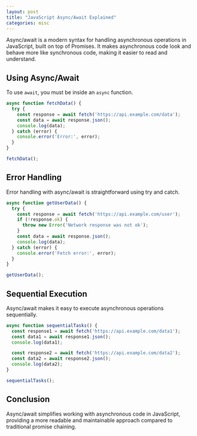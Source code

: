 ```yaml
---
layout: post
title: "JavaScript Async/Await Explained"
categories: misc
---
```


Async/await is a modern syntax for handling asynchronous operations in JavaScript, built on top of Promises. It makes asynchronous code look and behave more like synchronous code, making it easier to read and understand.

## Using Async/Await

To use `await`, you must be inside an `async` function.

```javascript
async function fetchData() {
  try {
    const response = await fetch('https://api.example.com/data');
    const data = await response.json();
    console.log(data);
  } catch (error) {
    console.error('Error:', error);
  }
}

fetchData();
```
## Error Handling
Error handling with async/await is straightforward using try and catch.

```javascript
async function getUserData() {
  try {
    const response = await fetch('https://api.example.com/user');
    if (!response.ok) {
      throw new Error('Network response was not ok');
    }
    const data = await response.json();
    console.log(data);
  } catch (error) {
    console.error('Fetch error:', error);
  }
}

getUserData();
```

## Sequential Execution
Async/await makes it easy to execute asynchronous operations sequentially.

```javascript
async function sequentialTasks() {
  const response1 = await fetch('https://api.example.com/data1');
  const data1 = await response1.json();
  console.log(data1);

  const response2 = await fetch('https://api.example.com/data2');
  const data2 = await response2.json();
  console.log(data2);
}

sequentialTasks();
```

## Conclusion
Async/await simplifies working with asynchronous code in JavaScript, providing a more readable and maintainable approach compared to traditional promise chaining.